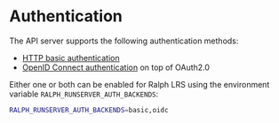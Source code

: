 
# Authentication

The API server supports the following authentication methods:

- [HTTP basic authentication](basic.md)
- [OpenID Connect authentication](oidc.md) on top of OAuth2.0

Either one or both can be enabled for Ralph LRS using the environment variable `RALPH_RUNSERVER_AUTH_BACKENDS`:

```bash
RALPH_RUNSERVER_AUTH_BACKENDS=basic,oidc
```
